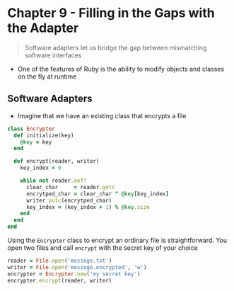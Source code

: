 # Chapter 9 - Filling in the Gaps with the Adapter

> Software adapters let us bridge the gap between mismatching software interfaces

* One of the features of Ruby is the ability to modify objects and classes on the fly at runtime

## Software Adapters

* Imagine that we have an existing class that encrypts a file

```ruby
class Encrypter
  def initialize(key)
    @key = key
  end

  def encrypt(reader, writer)
    key_index = 0

    while not reader.eof?
      clear_char     = reader.getc
      encrytped_char = clear_char ^ @key[key_index]
      writer.putc(encrytped_char)
      key_index = (key_index + 1) % @key.size
    end
  end
end
```

Using the `Encrypter` class to encrypt an ordinary file is straightforward. You open two files and call `encrypt` with the secret key of your choice

```ruby
reader = File.open('message.txt')
writer = File.open('message.encrypted', 'w')
encrypter = Encrypter.new('my secret key')
encrypter.encrypt(reader, writer)
```
